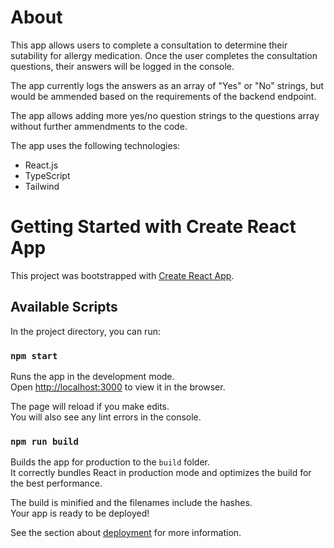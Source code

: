 # About

This app allows users to complete a consultation to determine their sutability for allergy medication. Once the user completes the consultation questions, their answers will be logged in the console.

The app currently logs the answers as an array of "Yes" or "No" strings, but would be ammended based on the requirements of the backend endpoint.

The app allows adding more yes/no question strings to the questions array without further ammendments to the code.

The app uses the following technologies:

- React.js
- TypeScript
- Tailwind

# Getting Started with Create React App

This project was bootstrapped with [Create React App](https://github.com/facebook/create-react-app).

## Available Scripts

In the project directory, you can run:

### `npm start`

Runs the app in the development mode.\
Open [http://localhost:3000](http://localhost:3000) to view it in the browser.

The page will reload if you make edits.\
You will also see any lint errors in the console.

### `npm run build`

Builds the app for production to the `build` folder.\
It correctly bundles React in production mode and optimizes the build for the best performance.

The build is minified and the filenames include the hashes.\
Your app is ready to be deployed!

See the section about [deployment](https://facebook.github.io/create-react-app/docs/deployment) for more information.
